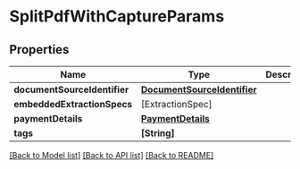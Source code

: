 # SplitPdfWithCaptureParams

## Properties
Name | Type | Description | Notes
------------ | ------------- | ------------- | -------------
**documentSourceIdentifier** | [**DocumentSourceIdentifier**](DocumentSourceIdentifier.md) |  | 
**embeddedExtractionSpecs** | [ExtractionSpec] |  | 
**paymentDetails** | [**PaymentDetails**](PaymentDetails.md) |  | [optional] 
**tags** | **[String]** |  | [optional] 

[[Back to Model list]](../README.md#documentation-for-models) [[Back to API list]](../README.md#documentation-for-api-endpoints) [[Back to README]](../README.md)


